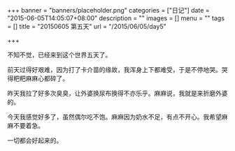 +++
banner = "banners/placeholder.png"
categories = ["日记"]
date = "2015-06-05T14:05:07+08:00"
description = ""
images = []
menu = ""
tags = []
title = "20150605 第五天"
url = "/2015/06/05/day5"

+++

不知不觉，已经来到这个世界五天了。

前天过得好艰难，因为打了卡介苗的缘故，我浑身上下都难受，于是不停地哭。哭得粑粑麻麻心都碎了。

昨天我拉了好多次臭臭，让外婆换尿布换得不亦乐乎。麻麻说，我就是来折磨外婆的。

今天我感觉好多了，虽然偶尔吃不饱。麻麻因为奶水不足，有点不开心。我希望麻麻不要着急。

一切都会好起来的。